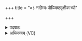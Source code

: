 +++
title = "०८ नदीभ्यः पौञ्जिष्ठमृक्षीकाभ्यो"

+++
<details><summary>पदपाठः</summary>

न॒दीभ्यः॑। पौ॒ञ्जि॒ष्ठम्। ऋ॒क्षीका॑भ्यः। नैषा॑दम्। नैसा॑द॒मिति॒ नैऽसा॑दम्। पु॒रु॒ष॒व्या॒घ्रायेति॑ पुरुषऽव्या॒घ्राय॑। दु॒र्मद॒मिति॑ दुः॒ऽमद॑म्। ग॒न्ध॒र्वा॒प्स॒रोभ्य॒ इति॒ गन्धर्वाप्स॒रःऽसरःऽभ्यः॑। व्रात्य॑म्। प्र॒युग्भ्य॒ इति॑ प्र॒युक्ऽभ्यः॑। उन्म॑त्त॒मित्युत्ऽम॑त्तम्। स॒र्प॒दे॒व॒ज॒नेभ्य॒ इति॑ सर्पऽदेवज॒नेभ्यः॑। अप्र॑तिपद॒मित्यप्र॑तिऽपदम्। अये॑भ्यः। कि॒त॒वम्। ई॒र्य्यता॑यै। अकि॑तवम्। पि॒शा॒चेभ्यः॑। वि॒द॒ल॒का॒रीमिति॑ विदलऽका॒रीम्। या॒तु॒धाने॑भ्य॒ इति॑ यातु॒ऽधाने॑भ्यः। क॒ण्ट॒की॒का॒रीमिति॑ कण्टकीऽका॒रीम्। ८।
</details>

<details><summary>अधिमन्त्रम् (VC)</summary>

- विद्वांसो देवता
- नारायण ऋषिः
- कृतिः
- निषादः
</details>